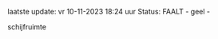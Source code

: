 laatste update: 
vr 10-11-2023 18:24   uur 
Status: FAALT - geel - 
<div class="service Y">schijfruimte</div>